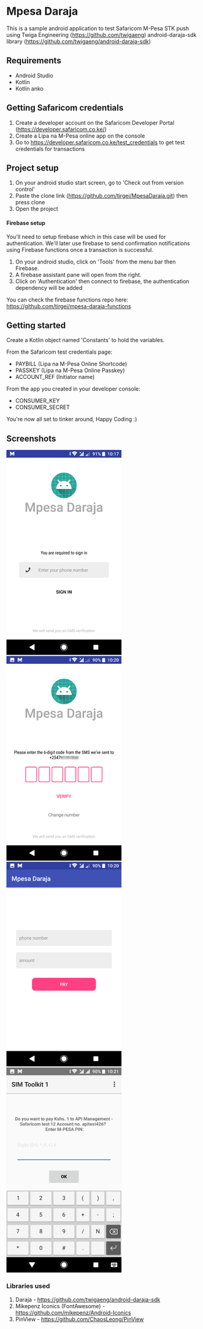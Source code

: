 # Mpesa Daraja
This is a  sample android application to test Safaricom M-Pesa STK push using Twiga Engineering (https://github.com/twigaeng) android-daraja-sdk library (https://github.com/twigaeng/android-daraja-sdk)

## Requirements
* Android Studio
* Kotlin
* Kotlin anko

## Getting Safaricom credentials
1. Create a developer account on the Safaricom Developer Portal (https://developer.safaricom.co.ke/)
2. Create a Lipa na M-Pesa online app on the console 
3. Go to https://developer.safaricom.co.ke/test_credentials to get test credentials for transactions

## Project setup
1. On your android studio start screen, go to 'Check out from version control'
2. Paste the clone link (https://github.com/tirgei/MpesaDaraja.git) then press clone
3. Open the project

#### Firebase setup
You'll need to setup firebase which in this case will be used for authentication. We'll later use firebase to send confirmation notifications using Firebase functions once a transaction is successful.

1. On your android studio, click on 'Tools' from the menu bar then Firebase.
2. A firebase assistant pane will open from the right.
3. Click on 'Authentication' then connect to firebase, the authentication dependency will be added

You can check the firebase functions repo here: https://github.com/tirgei/mpesa-daraja-functions


## Getting started
Create a Kotlin object named 'Constants' to hold the variables.

From the Safaricom test credentials page:
  - PAYBILL (Lipa na M-Pesa Online Shortcode)
  - PASSKEY (Lipa na M-Pesa Online Passkey)
  - ACCOUNT_REF (Initiator name)
    
From the app you created in your developer console:
  - CONSUMER_KEY
  - CONSUMER_SECRET

You're now all set to tinker around, Happy Coding :)

## Screenshots
<img src="screenshots/one.png" width="300" > 
<img src="screenshots/two.png" width="300" > 
<img src="screenshots/three.png" width="300" > 
<img src="screenshots/four.png" width="300" > 

### Libraries used
1. Daraja - https://github.com/twigaeng/android-daraja-sdk
2. Mikepenz Iconics (FontAwesome) - https://github.com/mikepenz/Android-Iconics
3. PinView - https://github.com/ChaosLeong/PinView
